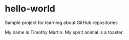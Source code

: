 # hello-world
Sample project for learning about GitHub repositories

My name is Timothy Martin.  My spirit animal is a toaster.
